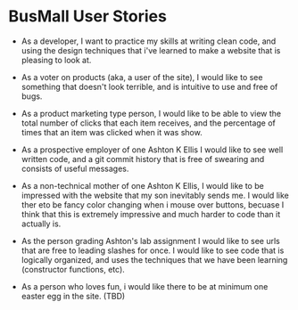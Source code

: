 # BusMall User Stories

* As a developer, I want to practice my skills at writing clean code, and using the design techniques that i've learned to make a website that is pleasing to look at.

* As a voter on products (aka, a user of the site), I would like to see something that doesn't look terrible, and is intuitive to use and free of bugs.

* As a product marketing type person, I would like to be able to view the total number of clicks that each item receives, and the percentage of times that an item was clicked when it was show.

* As a prospective employer of one Ashton K Ellis I would like to see well written code, and a git commit history that is free of swearing and consists of useful messages.

* As a non-technical mother of one Ashton K Ellis, I would like to be impressed with the website that my son inevitably sends me. I would like ther eto be fancy color changing when i mouse over buttons, becuase I think that this is extremely impressive and much harder to code than it actually is.

* As the person grading Ashton's lab assignment I would like to see urls that are free to leading slashes for once. I would like to see code that is logically organized, and uses the techniques that we have been learning (constructor functions, etc).

* As a person who loves fun, i would like there to be at minimum one easter egg in the site. (TBD)